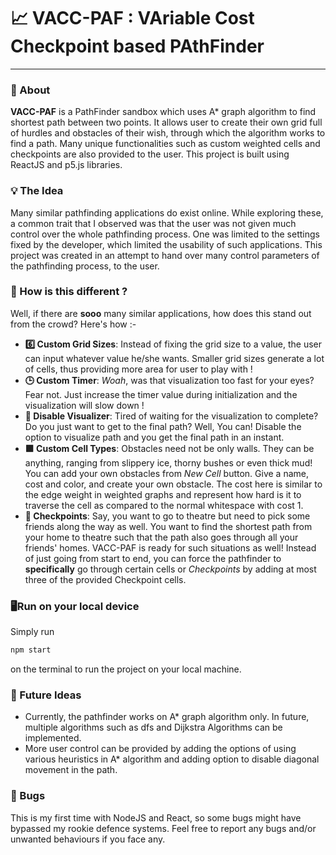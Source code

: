 # 📈 VACC-PAF : VAriable Cost Checkpoint based PAthFinder
---
### 📃 About
**VACC-PAF** is a PathFinder sandbox which uses A* graph algorithm to find shortest path between two points. 
It allows user to create their own grid full of hurdles and obstacles of their wish, through which the algorithm works to find a path. Many unique functionalities such as custom weighted cells and checkpoints are also provided to the user. This project is built using ReactJS and p5.js libraries.

### 💡 The Idea
Many similar pathfinding applications do exist online. While exploring these, a common trait that I observed was that the user was not given much control over the whole pathfinding process. One was limited to the settings fixed by the developer, which limited the usability of such applications. This project was created in an attempt to hand over many control parameters of the pathfinding process, to the user.

### 🤔 How is this different ?
Well, if there are **sooo** many similar applications, how does this stand out from the crowd?
Here's how :-
* **6️⃣ Custom Grid Sizes**: Instead of fixing the grid size to a value, the user can input whatever value he/she wants. Smaller grid sizes generate a lot of cells, thus providing more area for user to play with !
* **🕒 Custom Timer**: *Woah*, was that visualization too fast for your eyes? Fear not. Just increase the timer value during initialization and the visualization will slow down !
* **🚫 Disable Visualizer**: Tired of waiting for the visualization to complete? Do you just want to get to the final path? Well, You can! Disable the option to visualize path and you get the final path in an instant.
* **🟪 Custom Cell Types**: Obstacles need not be only walls. They can be anything, ranging from slippery ice, thorny bushes or even thick mud! You can add your own obstacles from *New Cell* button. Give a name, cost and color, and create your own obstacle. The cost here is similar to the edge weight in weighted graphs and represent how hard is it to traverse the cell as compared to the normal whitespace with cost 1.
* **🚩 Checkpoints**: Say, you want to go to theatre but need to pick some friends along the way as well. You want to find the shortest path from your home to theatre such that the path also goes through all your friends' homes. VACC-PAF is ready for such situations as well! Instead of just going from start to end, you can force the pathfinder to **specifically** go through certain cells or *Checkpoints* by adding at most three of the provided Checkpoint cells.

### 🖥️Run on your local device
Simply run
```bash
npm start
```
on the terminal to run the project on your local machine.

### 🔮 Future Ideas
* Currently, the pathfinder works on A* graph algorithm only. In future, multiple algorithms such as dfs and Dijkstra Algorithms can be implemented.
* More user control can be provided by adding the options of using various heuristics in A* algorithm and adding option to disable diagonal movement in the path.

### 🐞 Bugs
This is my first time with NodeJS and React, so some bugs might have bypassed my rookie defence systems. Feel free to report any bugs and/or unwanted behaviours if you face any.


